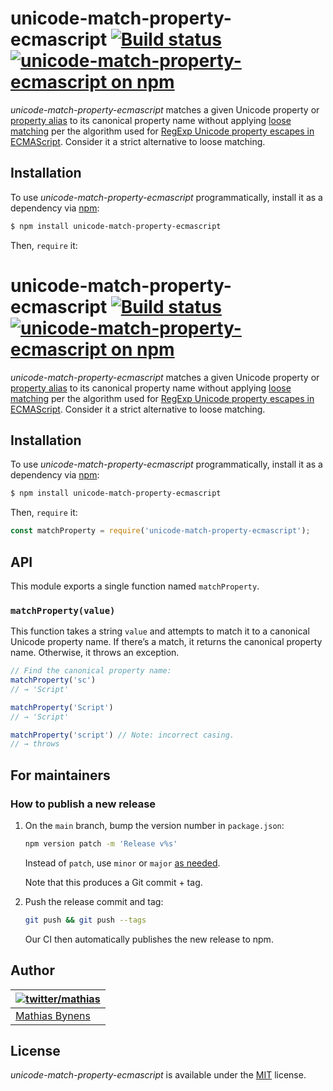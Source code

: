 # unicode-match-property-ecmascript [![Build status](https://travis-ci.org/mathiasbynens/unicode-match-property-ecmascript.svg?branch=main)](https://travis-ci.org/mathiasbynens/unicode-match-property-ecmascript) [![unicode-match-property-ecmascript on npm](https://img.shields.io/npm/v/unicode-match-property-ecmascript)](https://www.npmjs.com/package/unicode-match-property-ecmascript)

_unicode-match-property-ecmascript_ matches a given Unicode property or [property alias](https://github.com/mathiasbynens/unicode-property-aliases-ecmascript) to its canonical property name without applying [loose matching](https://github.com/mathiasbynens/unicode-loose-match) per the algorithm used for [RegExp Unicode property escapes in ECMAScript](https://github.com/tc39/proposal-regexp-unicode-property-escapes). Consider it a strict alternative to loose matching.

## Installation

To use _unicode-match-property-ecmascript_ programmatically, install it as a dependency via [npm](https://www.npmjs.com/):

```bash
$ npm install unicode-match-property-ecmascript
```

Then, `require` it:
# unicode-match-property-ecmascript [![Build status](https://travis-ci.org/mathiasbynens/unicode-match-property-ecmascript.svg?branch=main)](https://travis-ci.org/mathiasbynens/unicode-match-property-ecmascript) [![unicode-match-property-ecmascript on npm](https://img.shields.io/npm/v/unicode-match-property-ecmascript)](https://www.npmjs.com/package/unicode-match-property-ecmascript)

_unicode-match-property-ecmascript_ matches a given Unicode property or [property alias](https://github.com/mathiasbynens/unicode-property-aliases-ecmascript) to its canonical property name without applying [loose matching](https://github.com/mathiasbynens/unicode-loose-match) per the algorithm used for [RegExp Unicode property escapes in ECMAScript](https://github.com/tc39/proposal-regexp-unicode-property-escapes). Consider it a strict alternative to loose matching.

## Installation

To use _unicode-match-property-ecmascript_ programmatically, install it as a dependency via [npm](https://www.npmjs.com/):

```bash
$ npm install unicode-match-property-ecmascript
```

Then, `require` it:

```js
const matchProperty = require('unicode-match-property-ecmascript');
```

## API

This module exports a single function named `matchProperty`.

### `matchProperty(value)`

This function takes a string `value` and attempts to match it to a canonical Unicode property name. If there’s a match, it returns the canonical property name. Otherwise, it throws an exception.

```js
// Find the canonical property name:
matchProperty('sc')
// → 'Script'

matchProperty('Script')
// → 'Script'

matchProperty('script') // Note: incorrect casing.
// → throws
```

## For maintainers

### How to publish a new release

1. On the `main` branch, bump the version number in `package.json`:

    ```sh
    npm version patch -m 'Release v%s'
    ```

    Instead of `patch`, use `minor` or `major` [as needed](https://semver.org/).

    Note that this produces a Git commit + tag.

1. Push the release commit and tag:

    ```sh
    git push && git push --tags
    ```

    Our CI then automatically publishes the new release to npm.

## Author

| [![twitter/mathias](https://gravatar.com/avatar/24e08a9ea84deb17ae121074d0f17125?s=70)](https://twitter.com/mathias "Follow @mathias on Twitter") |
|---|
| [Mathias Bynens](https://mathiasbynens.be/) |

## License

_unicode-match-property-ecmascript_ is available under the [MIT](https://mths.be/mit) license.
